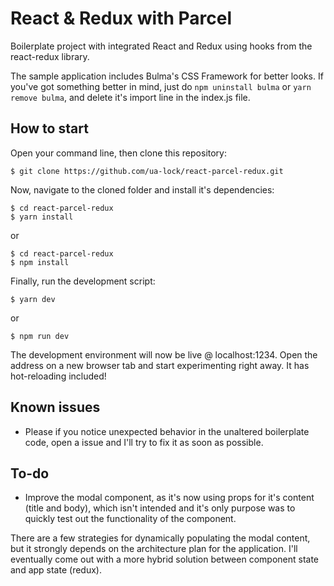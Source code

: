 # React & Redux with Parcel

Boilerplate project with integrated React and Redux using hooks from the react-redux library.

The sample application includes Bulma's CSS Framework for better looks. If you've got something better in mind, just do `npm uninstall bulma` or `yarn remove bulma`, and delete it's import line in the index.js file.

## How to start

Open your command line, then clone this repository:

    $ git clone https://github.com/ua-lock/react-parcel-redux.git

Now, navigate to the cloned folder and install it's dependencies:

    $ cd react-parcel-redux
    $ yarn install

or

    $ cd react-parcel-redux
    $ npm install

Finally, run the development script:

    $ yarn dev

or

    $ npm run dev

The development environment will now be live @ localhost:1234. Open the address on a new browser tab and start experimenting right away. It has hot-reloading included!

## Known issues

- Please if you notice unexpected behavior in the unaltered boilerplate code, open a issue and I'll try to fix it as soon as possible.

## To-do

- Improve the modal component, as it's now using props for it's content (title and body), which isn't intended and it's only purpose was to quickly test out the functionality of the component.

There are a few strategies for dynamically populating the modal content, but it strongly depends on the architecture plan for the application. I'll eventually come out with a more hybrid solution between component state and app state (redux).
